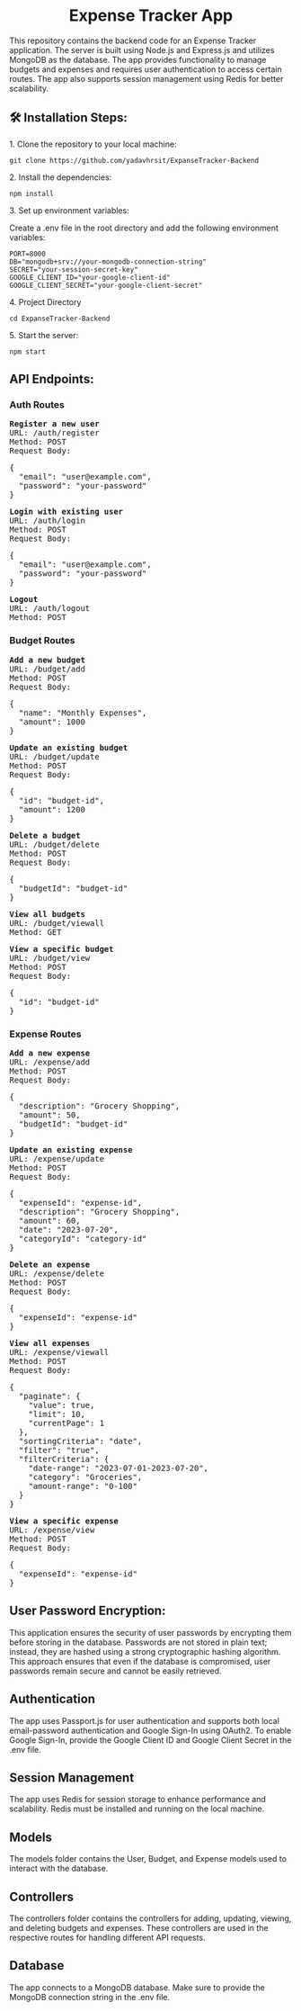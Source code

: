 <h1 align="center" id="title">Expense Tracker App</h1>

<p id="description">This repository contains the backend code for an Expense Tracker application. The server is built using Node.js and Express.js and utilizes MongoDB as the database. The app provides functionality to manage budgets and expenses and requires user authentication to access certain routes. The app also supports session management using Redis for better scalability.</p>

<h2>🛠️ Installation Steps:</h2>

<p>1. Clone the repository to your local machine:</p>

```
git clone https://github.com/yadavhrsit/ExpanseTracker-Backend
```

<p>2. Install the dependencies:</p>

```
npm install
```

<p>3. Set up environment variables:</p>
Create a .env file in the root directory and add the following environment variables:


```
PORT=8000
DB="mongodb+srv://your-mongodb-connection-string" 
SECRET="your-session-secret-key"
GOOGLE_CLIENT_ID="your-google-client-id"
GOOGLE_CLIENT_SECRET="your-google-client-secret"
```

<p>4. Project Directory</p>

```
cd ExpanseTracker-Backend
```

<p>5. Start the server:</p>

```
npm start
```

<h2>API Endpoints:</h2>

<h3>Auth Routes</h3>

<pre><b>Register a new user</b>
URL: /auth/register
Method: POST
Request Body:</pre>
<pre>
{
  "email": "user@example.com",
  "password": "your-password"
}
</pre>

<pre><b>Login with existing user</b>
URL: /auth/login
Method: POST
Request Body:</pre>
<pre>
{
  "email": "user@example.com",
  "password": "your-password"
}
</pre>

<pre><b>Logout</b>
URL: /auth/logout
Method: POST</pre>

<h3>Budget Routes</h3>

<pre><b>Add a new budget</b>
URL: /budget/add
Method: POST
Request Body:</pre>
<pre>
{
  "name": "Monthly Expenses",
  "amount": 1000
}
</pre>

<pre><b>Update an existing budget</b>
URL: /budget/update
Method: POST
Request Body:</pre>
<pre>
{
  "id": "budget-id",
  "amount": 1200
}
</pre>

<pre><b>Delete a budget</b>
URL: /budget/delete
Method: POST
Request Body:</pre>
<pre>
{
  "budgetId": "budget-id"
}
</pre>

<pre><b>View all budgets</b>
URL: /budget/viewall
Method: GET</pre>

<pre><b>View a specific budget</b>
URL: /budget/view
Method: POST
Request Body:</pre>
<pre>
{
  "id": "budget-id"
}
</pre>

<h3>Expense Routes</h3>

<pre><b>Add a new expense</b>
URL: /expense/add
Method: POST
Request Body:</pre>
<pre>
{
  "description": "Grocery Shopping",
  "amount": 50,
  "budgetId": "budget-id"
}
</pre>

<pre><b>Update an existing expense</b>
URL: /expense/update
Method: POST
Request Body:</pre>
<pre>
{
  "expenseId": "expense-id",
  "description": "Grocery Shopping",
  "amount": 60,
  "date": "2023-07-20",
  "categoryId": "category-id"
}
</pre>

<pre><b>Delete an expense</b>
URL: /expense/delete
Method: POST
Request Body:</pre>
<pre>
{
  "expenseId": "expense-id"
}
</pre>

<pre><b>View all expenses</b>
URL: /expense/viewall
Method: POST
Request Body:</pre>
<pre>
{
  "paginate": {
    "value": true,
    "limit": 10,
    "currentPage": 1
  },
  "sortingCriteria": "date",
  "filter": "true",
  "filterCriteria": {
    "date-range": "2023-07-01-2023-07-20",
    "category": "Groceries",
    "amount-range": "0-100"
  }
}
</pre>

<pre><b>View a specific expense</b>
URL: /expense/view
Method: POST
Request Body:</pre>
<pre>
{
  "expenseId": "expense-id"
}
</pre>
<h2>User Password Encryption:</h2>
<p>
This application ensures the security of user passwords by encrypting them before storing in the database. Passwords are not stored in plain text; instead, they are hashed using a strong cryptographic hashing algorithm. This approach ensures that even if the database is compromised, user passwords remain secure and cannot be easily retrieved.
</p>
<h2>Authentication</h2>
<p>
The app uses Passport.js for user authentication and supports both local email-password authentication and Google Sign-In using OAuth2. 
To enable Google Sign-In, provide the Google Client ID and Google Client Secret in the .env file.
</p>

<h2>Session Management</h2>
<p>The app uses Redis for session storage to enhance performance and scalability. Redis must be installed and running on the local machine.</p>

<h2>Models</h2>
<p>The models folder contains the User, Budget, and Expense models used to interact with the database.</p>


<h2>Controllers</h2>
<p>The controllers folder contains the controllers for adding, updating, viewing, and deleting budgets and expenses. These controllers are used in the respective routes for handling different API requests.</p>

<h2>Database</h2>
<p>The app connects to a MongoDB database. Make sure to provide the MongoDB connection string in the .env file.</p>
